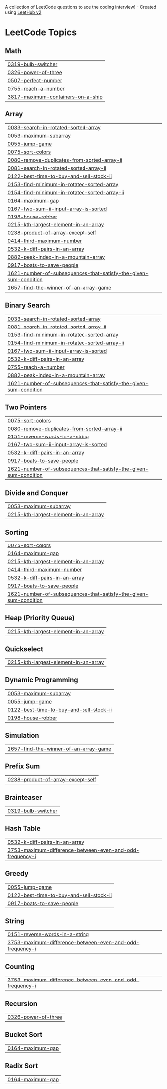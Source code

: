 A collection of LeetCode questions to ace the coding interview! - Created using [LeetHub v2](https://github.com/arunbhardwaj/LeetHub-2.0)
<!---LeetCode Topics Start-->
# LeetCode Topics
## Math
|  |
| ------- |
| [0319-bulb-switcher](https://github.com/Dhanasirikoppisetti/newrep/tree/master/0319-bulb-switcher) |
| [0326-power-of-three](https://github.com/Dhanasirikoppisetti/newrep/tree/master/0326-power-of-three) |
| [0507-perfect-number](https://github.com/Dhanasirikoppisetti/newrep/tree/master/0507-perfect-number) |
| [0755-reach-a-number](https://github.com/Dhanasirikoppisetti/newrep/tree/master/0755-reach-a-number) |
| [3817-maximum-containers-on-a-ship](https://github.com/Dhanasirikoppisetti/newrep/tree/master/3817-maximum-containers-on-a-ship) |
## Array
|  |
| ------- |
| [0033-search-in-rotated-sorted-array](https://github.com/Dhanasirikoppisetti/newrep/tree/master/0033-search-in-rotated-sorted-array) |
| [0053-maximum-subarray](https://github.com/Dhanasirikoppisetti/newrep/tree/master/0053-maximum-subarray) |
| [0055-jump-game](https://github.com/Dhanasirikoppisetti/newrep/tree/master/0055-jump-game) |
| [0075-sort-colors](https://github.com/Dhanasirikoppisetti/newrep/tree/master/0075-sort-colors) |
| [0080-remove-duplicates-from-sorted-array-ii](https://github.com/Dhanasirikoppisetti/newrep/tree/master/0080-remove-duplicates-from-sorted-array-ii) |
| [0081-search-in-rotated-sorted-array-ii](https://github.com/Dhanasirikoppisetti/newrep/tree/master/0081-search-in-rotated-sorted-array-ii) |
| [0122-best-time-to-buy-and-sell-stock-ii](https://github.com/Dhanasirikoppisetti/newrep/tree/master/0122-best-time-to-buy-and-sell-stock-ii) |
| [0153-find-minimum-in-rotated-sorted-array](https://github.com/Dhanasirikoppisetti/newrep/tree/master/0153-find-minimum-in-rotated-sorted-array) |
| [0154-find-minimum-in-rotated-sorted-array-ii](https://github.com/Dhanasirikoppisetti/newrep/tree/master/0154-find-minimum-in-rotated-sorted-array-ii) |
| [0164-maximum-gap](https://github.com/Dhanasirikoppisetti/newrep/tree/master/0164-maximum-gap) |
| [0167-two-sum-ii-input-array-is-sorted](https://github.com/Dhanasirikoppisetti/newrep/tree/master/0167-two-sum-ii-input-array-is-sorted) |
| [0198-house-robber](https://github.com/Dhanasirikoppisetti/newrep/tree/master/0198-house-robber) |
| [0215-kth-largest-element-in-an-array](https://github.com/Dhanasirikoppisetti/newrep/tree/master/0215-kth-largest-element-in-an-array) |
| [0238-product-of-array-except-self](https://github.com/Dhanasirikoppisetti/newrep/tree/master/0238-product-of-array-except-self) |
| [0414-third-maximum-number](https://github.com/Dhanasirikoppisetti/newrep/tree/master/0414-third-maximum-number) |
| [0532-k-diff-pairs-in-an-array](https://github.com/Dhanasirikoppisetti/newrep/tree/master/0532-k-diff-pairs-in-an-array) |
| [0882-peak-index-in-a-mountain-array](https://github.com/Dhanasirikoppisetti/newrep/tree/master/0882-peak-index-in-a-mountain-array) |
| [0917-boats-to-save-people](https://github.com/Dhanasirikoppisetti/newrep/tree/master/0917-boats-to-save-people) |
| [1621-number-of-subsequences-that-satisfy-the-given-sum-condition](https://github.com/Dhanasirikoppisetti/newrep/tree/master/1621-number-of-subsequences-that-satisfy-the-given-sum-condition) |
| [1657-find-the-winner-of-an-array-game](https://github.com/Dhanasirikoppisetti/newrep/tree/master/1657-find-the-winner-of-an-array-game) |
## Binary Search
|  |
| ------- |
| [0033-search-in-rotated-sorted-array](https://github.com/Dhanasirikoppisetti/newrep/tree/master/0033-search-in-rotated-sorted-array) |
| [0081-search-in-rotated-sorted-array-ii](https://github.com/Dhanasirikoppisetti/newrep/tree/master/0081-search-in-rotated-sorted-array-ii) |
| [0153-find-minimum-in-rotated-sorted-array](https://github.com/Dhanasirikoppisetti/newrep/tree/master/0153-find-minimum-in-rotated-sorted-array) |
| [0154-find-minimum-in-rotated-sorted-array-ii](https://github.com/Dhanasirikoppisetti/newrep/tree/master/0154-find-minimum-in-rotated-sorted-array-ii) |
| [0167-two-sum-ii-input-array-is-sorted](https://github.com/Dhanasirikoppisetti/newrep/tree/master/0167-two-sum-ii-input-array-is-sorted) |
| [0532-k-diff-pairs-in-an-array](https://github.com/Dhanasirikoppisetti/newrep/tree/master/0532-k-diff-pairs-in-an-array) |
| [0755-reach-a-number](https://github.com/Dhanasirikoppisetti/newrep/tree/master/0755-reach-a-number) |
| [0882-peak-index-in-a-mountain-array](https://github.com/Dhanasirikoppisetti/newrep/tree/master/0882-peak-index-in-a-mountain-array) |
| [1621-number-of-subsequences-that-satisfy-the-given-sum-condition](https://github.com/Dhanasirikoppisetti/newrep/tree/master/1621-number-of-subsequences-that-satisfy-the-given-sum-condition) |
## Two Pointers
|  |
| ------- |
| [0075-sort-colors](https://github.com/Dhanasirikoppisetti/newrep/tree/master/0075-sort-colors) |
| [0080-remove-duplicates-from-sorted-array-ii](https://github.com/Dhanasirikoppisetti/newrep/tree/master/0080-remove-duplicates-from-sorted-array-ii) |
| [0151-reverse-words-in-a-string](https://github.com/Dhanasirikoppisetti/newrep/tree/master/0151-reverse-words-in-a-string) |
| [0167-two-sum-ii-input-array-is-sorted](https://github.com/Dhanasirikoppisetti/newrep/tree/master/0167-two-sum-ii-input-array-is-sorted) |
| [0532-k-diff-pairs-in-an-array](https://github.com/Dhanasirikoppisetti/newrep/tree/master/0532-k-diff-pairs-in-an-array) |
| [0917-boats-to-save-people](https://github.com/Dhanasirikoppisetti/newrep/tree/master/0917-boats-to-save-people) |
| [1621-number-of-subsequences-that-satisfy-the-given-sum-condition](https://github.com/Dhanasirikoppisetti/newrep/tree/master/1621-number-of-subsequences-that-satisfy-the-given-sum-condition) |
## Divide and Conquer
|  |
| ------- |
| [0053-maximum-subarray](https://github.com/Dhanasirikoppisetti/newrep/tree/master/0053-maximum-subarray) |
| [0215-kth-largest-element-in-an-array](https://github.com/Dhanasirikoppisetti/newrep/tree/master/0215-kth-largest-element-in-an-array) |
## Sorting
|  |
| ------- |
| [0075-sort-colors](https://github.com/Dhanasirikoppisetti/newrep/tree/master/0075-sort-colors) |
| [0164-maximum-gap](https://github.com/Dhanasirikoppisetti/newrep/tree/master/0164-maximum-gap) |
| [0215-kth-largest-element-in-an-array](https://github.com/Dhanasirikoppisetti/newrep/tree/master/0215-kth-largest-element-in-an-array) |
| [0414-third-maximum-number](https://github.com/Dhanasirikoppisetti/newrep/tree/master/0414-third-maximum-number) |
| [0532-k-diff-pairs-in-an-array](https://github.com/Dhanasirikoppisetti/newrep/tree/master/0532-k-diff-pairs-in-an-array) |
| [0917-boats-to-save-people](https://github.com/Dhanasirikoppisetti/newrep/tree/master/0917-boats-to-save-people) |
| [1621-number-of-subsequences-that-satisfy-the-given-sum-condition](https://github.com/Dhanasirikoppisetti/newrep/tree/master/1621-number-of-subsequences-that-satisfy-the-given-sum-condition) |
## Heap (Priority Queue)
|  |
| ------- |
| [0215-kth-largest-element-in-an-array](https://github.com/Dhanasirikoppisetti/newrep/tree/master/0215-kth-largest-element-in-an-array) |
## Quickselect
|  |
| ------- |
| [0215-kth-largest-element-in-an-array](https://github.com/Dhanasirikoppisetti/newrep/tree/master/0215-kth-largest-element-in-an-array) |
## Dynamic Programming
|  |
| ------- |
| [0053-maximum-subarray](https://github.com/Dhanasirikoppisetti/newrep/tree/master/0053-maximum-subarray) |
| [0055-jump-game](https://github.com/Dhanasirikoppisetti/newrep/tree/master/0055-jump-game) |
| [0122-best-time-to-buy-and-sell-stock-ii](https://github.com/Dhanasirikoppisetti/newrep/tree/master/0122-best-time-to-buy-and-sell-stock-ii) |
| [0198-house-robber](https://github.com/Dhanasirikoppisetti/newrep/tree/master/0198-house-robber) |
## Simulation
|  |
| ------- |
| [1657-find-the-winner-of-an-array-game](https://github.com/Dhanasirikoppisetti/newrep/tree/master/1657-find-the-winner-of-an-array-game) |
## Prefix Sum
|  |
| ------- |
| [0238-product-of-array-except-self](https://github.com/Dhanasirikoppisetti/newrep/tree/master/0238-product-of-array-except-self) |
## Brainteaser
|  |
| ------- |
| [0319-bulb-switcher](https://github.com/Dhanasirikoppisetti/newrep/tree/master/0319-bulb-switcher) |
## Hash Table
|  |
| ------- |
| [0532-k-diff-pairs-in-an-array](https://github.com/Dhanasirikoppisetti/newrep/tree/master/0532-k-diff-pairs-in-an-array) |
| [3753-maximum-difference-between-even-and-odd-frequency-i](https://github.com/Dhanasirikoppisetti/newrep/tree/master/3753-maximum-difference-between-even-and-odd-frequency-i) |
## Greedy
|  |
| ------- |
| [0055-jump-game](https://github.com/Dhanasirikoppisetti/newrep/tree/master/0055-jump-game) |
| [0122-best-time-to-buy-and-sell-stock-ii](https://github.com/Dhanasirikoppisetti/newrep/tree/master/0122-best-time-to-buy-and-sell-stock-ii) |
| [0917-boats-to-save-people](https://github.com/Dhanasirikoppisetti/newrep/tree/master/0917-boats-to-save-people) |
## String
|  |
| ------- |
| [0151-reverse-words-in-a-string](https://github.com/Dhanasirikoppisetti/newrep/tree/master/0151-reverse-words-in-a-string) |
| [3753-maximum-difference-between-even-and-odd-frequency-i](https://github.com/Dhanasirikoppisetti/newrep/tree/master/3753-maximum-difference-between-even-and-odd-frequency-i) |
## Counting
|  |
| ------- |
| [3753-maximum-difference-between-even-and-odd-frequency-i](https://github.com/Dhanasirikoppisetti/newrep/tree/master/3753-maximum-difference-between-even-and-odd-frequency-i) |
## Recursion
|  |
| ------- |
| [0326-power-of-three](https://github.com/Dhanasirikoppisetti/newrep/tree/master/0326-power-of-three) |
## Bucket Sort
|  |
| ------- |
| [0164-maximum-gap](https://github.com/Dhanasirikoppisetti/newrep/tree/master/0164-maximum-gap) |
## Radix Sort
|  |
| ------- |
| [0164-maximum-gap](https://github.com/Dhanasirikoppisetti/newrep/tree/master/0164-maximum-gap) |
<!---LeetCode Topics End-->